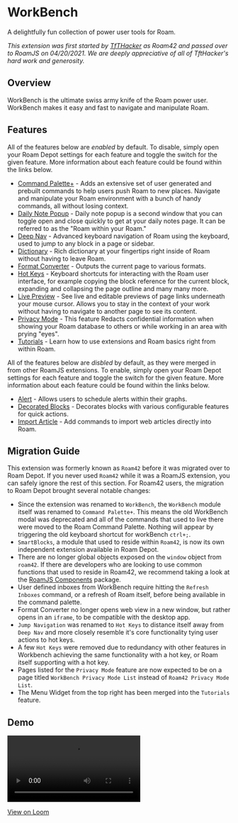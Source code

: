 # WorkBench

A delightfully fun collection of power user tools for Roam.

_This extension was first started by [TfTHacker](https://twitter.com/tfthacker) as Roam42 and passed over to RoamJS on 04/20/2021. We are deeply appreciative of all of TftHacker's hard work and generosity._

## Overview

WorkBench is the ultimate swiss army knife of the Roam power user. WorkBench makes it easy and fast to navigate and manipulate Roam.

## Features

All of the features below are _enabled_ by default. To disable, simply open your Roam Depot settings for each feature and toggle the switch for the given feature. More information about each feature could be found within the links below.

- [Command Palette+](https://roamjs.com/extensions/workbench/command_palette_plus) - Adds an extensive set of user generated and prebuilt commands to help users push Roam to new places. Navigate and manipulate your Roam environment with a bunch of handy commands, all without losing context.
- [Daily Note Popup](https://roamjs.com/extensions/workbench/daily_note_popup) - Daily note popup is a second window that you can toggle open and close quickly to get at your daily notes page. It can be referred to as the "Roam within your Roam."
- [Deep Nav](https://roamjs.com/extensions/workbench/deep_nav) - Advanced keyboard navigation of Roam using the keyboard, used to jump to any block in a page or sidebar.
- [Dictionary](https://roamjs.com/extensions/workbench/dictionary) - Rich dictionary at your fingertips right inside of Roam without having to leave Roam.
- [Format Converter](https://roamjs.com/extensions/workbench/format_converter) - Outputs the current page to various formats.
- [Hot Keys](https://roamjs.com/extensions/workbench/hot_keys) - Keyboard shortcuts for interacting with the Roam user interface, for example copying the block reference for the current block, expanding and collapsing the page outline and many many more.
- [Live Preview](https://roamjs.com/extensions/workbench/live_preview) - See live and editable previews of page links underneath your mouse cursor. Allows you to stay in the context of your work without having to navigate to another page to see its content.
- [Privacy Mode](https://roamjs.com/extensions/workbench/privacy_mode) - This feature Redacts confidential information when showing your Roam database to others or while working in an area with prying "eyes".
- [Tutorials](https://roamjs.com/extensions/workbench/tutorials) - Learn how to use extensions and Roam basics right from within Roam.

All of the features below are _disbled_ by default, as they were merged in from other RoamJS extensions. To enable, simply open your Roam Depot settings for each feature and toggle the switch for the given feature. More information about each feature could be found within the links below.

- [Alert](https://roamjs.com/extensions/workbench/alert) - Allows users to schedule alerts within their graphs. 
- [Decorated Blocks](https://roamjs.com/extensions/workbench/decorated_blocks) - Decorates blocks with various configurable features for quick actions.
- [Import Article](https://roamjs.com/extensions/workbench/import_article) - Add commands to import web articles directly into Roam.

## Migration Guide

This extension was formerly known as `Roam42` before it was migrated over to Roam Depot. If you never used `Roam42` while it was a RoamJS extension, you can safely ignore the rest of this section. For Roam42 users, the migration to Roam Depot brought several notable changes:

- Since the extension was renamed to `WorkBench`, the `WorkBench` module itself was renamed to `Command Palette+`. This means the old WorkBench modal was deprecated and all of the commands that used to live there were moved to the Roam Command Palette. Nothing will appear by triggering the old keyboard shortcut for workBench `ctrl+;`.
- `SmartBlocks`, a module that used to reside within `Roam42`, is now its own independent extension available in Roam Depot.
- There are no longer global objects exposed on the `window` object from `roam42`. If there are developers who are looking to use common functions that used to reside in Roam42, we recommend taking a look at the [RoamJS Components](https://roamjs.com/extensions/developer/roamjs_components) package.
- User defined inboxes from WorkBench require hitting the `Refresh Inboxes` command, or a refresh of Roam itself, before being available in the command palette.
- Format Converter no longer opens web view in a new window, but rather opens in an `iframe`, to be compatible with the desktop app.
- `Jump Navigation` was renamed to `Hot Keys` to distance itself away from `Deep Nav` and more closely resemble it's core functionality tying user actions to hot keys.
- A few `Hot Keys` were removed due to redundancy with other features in Workbench achieving the same functionality with a hot key, or Roam itself supporting with a hot key.
- Pages listed for the `Privacy Mode` feature are now expected to be on a page titled `WorkBench Privacy Mode List` instead of `Roam42 Privacy Mode List`.
- The Menu Widget from the top right has been merged into the `Tutorials` feature.

## Demo

<video src="https://roamjs.com/loom/0ced5bfcfae04ae38813563b4470dfec.mp4" controls="controls"></video>

[View on Loom](https://www.loom.com/share/0ced5bfcfae04ae38813563b4470dfec)

